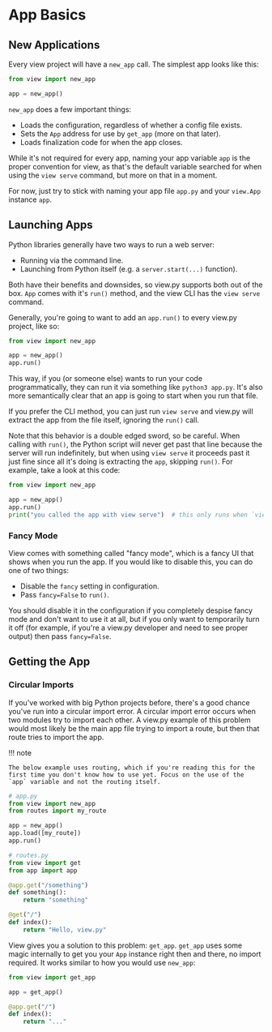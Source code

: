 # App Basics

## New Applications

Every view project will have a `new_app` call. The simplest app looks like this:

```py
from view import new_app

app = new_app()
```

`new_app` does a few important things:

- Loads the configuration, regardless of whether a config file exists.
- Sets the `App` address for use by `get_app` (more on that later).
- Loads finalization code for when the app closes.

While it's not required for every app, naming your app variable `app` is the proper convention for view, as that's the default variable searched for when using the `view serve` command, but more on that in a moment.

For now, just try to stick with naming your app file `app.py` and your `view.App` instance `app`.

## Launching Apps

Python libraries generally have two ways to run a web server:

- Running via the command line.
- Launching from Python itself (e.g. a `server.start(...)` function).

Both have their benefits and downsides, so view.py supports both out of the box. `App` comes with it's `run()` method, and the view CLI has the `view serve` command.

Generally, you're going to want to add an `app.run()` to every view.py project, like so:

```py
from view import new_app

app = new_app()
app.run()
```

This way, if you (or someone else) wants to run your code programmatically, they can run it via something like `python3 app.py`. It's also more semantically clear that an app is going to start when you run that file.

If you prefer the CLI method, you can just run `view serve` and view.py will extract the app from the file itself, ignoring the `run()` call.

Note that this behavior is a double edged sword, so be careful. When calling with `run()`, the Python script will never get past that line because the server will run indefinitely, but when using `view serve` it proceeds past it just fine since all it's doing is extracting the `app`, skipping `run()`. For example, take a look at this code:

```py
from view import new_app

app = new_app()
app.run()
print("you called the app with view serve")  # this only runs when `view serve` is used
```

### Fancy Mode

View comes with something called "fancy mode", which is a fancy UI that shows when you run the app. If you would like to disable this, you can do one of two things:

- Disable the `fancy` setting in configuration.
- Pass `fancy=False` to `run()`.

You should disable it in the configuration if you completely despise fancy mode and don't want to use it at all, but if you only want to temporarily turn it off (for example, if you're a view.py developer and need to see proper output) then pass `fancy=False`.

## Getting the App

### Circular Imports

If you've worked with big Python projects before, there's a good chance you've run into a circular import error. A circular import error occurs when two modules try to import each other. A view.py example of this problem would most likely be the main app file trying to import a route, but then that route tries to import the app.

!!! note

    The below example uses routing, which if you're reading this for the first time you don't know how to use yet. Focus on the use of the `app` variable and not the routing itself.

```py
# app.py
from view import new_app
from routes import my_route

app = new_app()
app.load([my_route])
app.run()
```

```py
# routes.py
from view import get
from app import app

@app.get("/something")
def something():
    return "something"

@get("/")
def index():
    return "Hello, view.py"
```

View gives you a solution to this problem: `get_app`. `get_app` uses some magic internally to get you your `App` instance right then and there, no import required. It works similar to how you would use `new_app`:

```py
from view import get_app

app = get_app()

@app.get("/")
def index():
    return "..."
```
